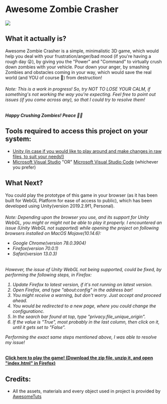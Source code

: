 # Awesome Zombie Crasher

<img src="https://user-images.githubusercontent.com/20612943/70237911-257d8780-178e-11ea-866c-c71422654710.png">

## What it actually is?

Awesome Zombie Crasher is a simple, minimalistic 3D game, which would help you deal with your frustration/anger/bad mood (if you're having a rough day 😜), by giving you the "Power" and "Command" to virtually crush down zombies with your vehicle.
Pour down your anger, by smashing Zombies and obstacles coming in your way, which would save the real world (and YOU of course 🤪) from destruction!

###### Note: This is a work in progress! So, try NOT TO LOSE YOUR CALM, if something's not working the way you're expecting. Feel free to point out issues (if you come across any), so that I could try to resolve them!


##### Happy Crushing Zombies! Peace ✌🏻





## Tools required to access this project on your system:

* [Unity (in case if you would like to play around and make changes in raw files, to suit your needs!)](https://store.unity.com/download)
* [Microsoft Visual Studio](https://visualstudio.microsoft.com/vs/) "OR" [Microsoft Visual Studio Code](https://code.visualstudio.com/) (whichever you prefer)




## What Next?

You could play the prototype of this game in your browser (as it has been built for WebGL Platform for ease of access to public), which has been developed using Unity(version 2019.2.9f1, Personal).
<h6> Note: Depending upon the browser you use, and its support for Unity WebGL, you might or might not be able to play it properly.
I encountered an issue (Unity WebGL not supported) while opening the project on following browsers installed on MacOS Mojave(10.14.6):     
     <ul>   
        <li> Google Chrome(version 78.0.3904) </li>
        <li> Firefox(version 70.0.1) </li>
        <li> Safari(version 13.0.3) </li> </ul> </h6>
        
<h6> However, the issue of Unity WebGL not being supported, could be fixed, by performing the following steps, in Firefox:
  <div> 
  
   <ol type = "1">
      <li> Update Firefox to latest version, if it's not running on latest version. </li>
      <li> Open Firefox, and type "about:config" in the address bar! </li>
      <li> You might receive a warning, but don't worry. Just accept and proceed ahead. </li>
      <li> You would be redirected to a new page, where you could change the configurationc. </li>
      <li> In the search bar found at top, type "privacy.file_unique_origin". </li>
      <li> If the value is "True", most probably in the last column, then click on it, until it gets set to "False". </li>
    </ol> </div>
    
Performing the exact same steps mentioned above, I was able to resolve my issue!
</h6>

#### [Click here to play the game! (Download the zip file, unzip it, and open "index.html" in Firefox)](https://github.com/bhavinsavajiyani/Zombie-Crasher-Prototype/issues/2#issue-533457615)







## Credits:

* All the assets, materials and every object used in project is provided by [AwesomeTuts](https://github.com/AwesomeTuts)
